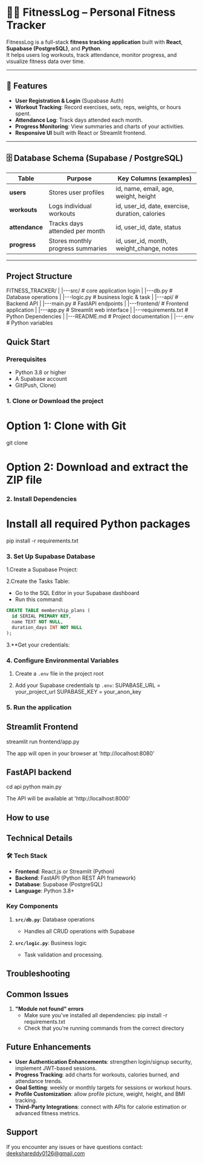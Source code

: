# 🏋️‍♀️ FitnessLog – Personal Fitness Tracker

FitnessLog is a full-stack **fitness tracking application** built with **React**, **Supabase (PostgreSQL)**, and **Python**.  
It helps users log workouts, track attendance, monitor progress, and visualize fitness data over time.

---

## 🚀 Features

- **User Registration & Login** (Supabase Auth)
- **Workout Tracking**: Record exercises, sets, reps, weights, or hours spent.
- **Attendance Log**: Track days attended each month.
- **Progress Monitoring**: View summaries and charts of your activities.
- **Responsive UI** built with React or Streamlit frontend.

---

## 🗄️ Database Schema (Supabase / PostgreSQL)

| Table        | Purpose                                    | Key Columns (examples) |
|--------------|--------------------------------------------|------------------------|
| **users**    | Stores user profiles                       | id, name, email, age, weight, height |
| **workouts** | Logs individual workouts                   | id, user_id, date, exercise, duration, calories |
| **attendance** | Tracks days attended per month           | id, user_id, date, status |
| **progress** | Stores monthly progress summaries           | id, user_id, month, weight_change, notes |

---

## Project Structure

FITNESS_TRACKER/
|
|---src/        # core application login
|   |---db.py       # Database operations
|   |---logic.py    # business logic & task
|
|---api/        # Backend API
|   |---main.py     # FastAPI endpoints
|
|---frontend/   # Frontend application
|   |---app.py      # Streamlit web interface
|
|---requirements.txt    # Python Dependencies
|
|---README.md           # Project documentation
|
|---.env                # Python variables

## Quick Start

### Prerequisites

- Python 3.8 or higher
- A Supabase account
- Git(Push, Clone) 

### 1. Clone or Download the project
# Option 1: Clone with Git
git clone <repositary-url>

# Option 2: Download and extract the ZIP file

### 2. Install Dependencies

# Install all required Python packages
pip install -r requirements.txt

### 3. Set Up Supabase Database

1.Create a Supabase Project:

2.Create the Tasks Table:
- Go to the SQL Editor in your Supabase dashboard
- Run this command:

``` sql
CREATE TABLE membership_plans (
  id SERIAL PRIMARY KEY,          
  name TEXT NOT NULL,
  duration_days INT NOT NULL
);

```

3.**Get your credentials:

### 4. Configure Environmental Variables

1. Create a `.env` file in the project root

2. Add your Supabase credentials tp `.env`:
SUPABASE_URL = your_project_url
SUPABASE_KEY = your_anon_key

### 5. Run the application

## Streamlit Frontend
streamlit run frontend/app.py

The app will open in your browser at 'http://localhost:8080'

## FastAPI backend

cd api
python main.py

The API will be available at 'http://localhost:8000'

## How to use

## Technical Details

### 🛠️ Tech Stack

- **Frontend**: React.js or Streamlit (Python)
- **Backend**: FastAPI (Python REST API framework)
- **Database**: Supabase (PostgreSQL)
- **Language**: Python 3.8+

### Key Components

1. **`src/db.py`**: Database operations
    - Handles all CRUD operations with Supabase

2. **`src/logic.py`**: Business logic
    - Task validation and processing.

## Troubleshooting

## Common Issues

1. **"Module not found" errors**
    - Make sure you've installed all dependencies:
    pip install -r requirements.txt
    - Check that you're running commands from the correct directory

## Future Enhancements

- **User Authentication Enhancements**: strengthen login/signup security, implement JWT-based sessions.  
- **Progress Tracking**: add charts for workouts, calories burned, and attendance trends.  
- **Goal Setting**: weekly or monthly targets for sessions or workout hours.  
- **Profile Customization**: allow profile picture, weight, height, and BMI tracking.  
- **Third-Party Integrations**: connect with APIs for calorie estimation or advanced fitness metrics.  

## Support

If you encounter any issues or have questions contact:
deekshareddy0126@gmail.com